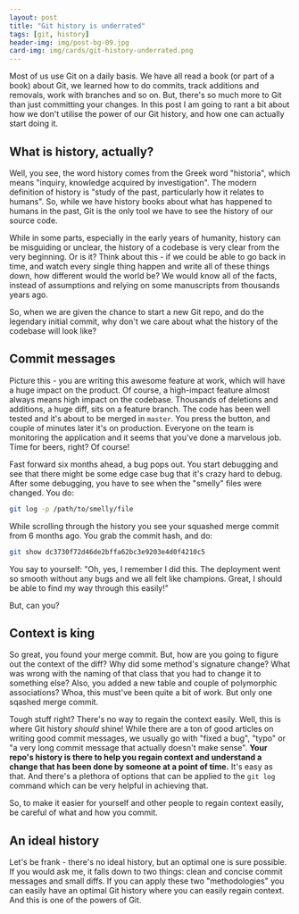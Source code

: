 ```yaml
---
layout: post
title: "Git history is underrated"
tags: [git, history]
header-img: img/post-bg-09.jpg
card-img: img/cards/git-history-underrated.png
---
```


Most of us use Git on a daily basis. We have all read a book (or part of a book)
about Git, we learned how to do commits, track additions and removals, work with
branches and so on. But, there's so much more to Git than just committing your 
changes. In this post I am going to rant a bit about how we don't utilise the
power of our Git history, and how one can actually start doing it.

## What is history, actually?

Well, you see, the word history comes from the Greek word "historia", which means
"inquiry, knowledge acquired by investigation". The modern definition of history
is "study of the past, particularly how it relates to humans". So, while we have
history books about what has happened to humans in the past, Git is the only
tool we have to see the history of our source code.

While in some parts, especially in the early years of humanity, history can be
misguiding or unclear, the history of a codebase is very clear from the very 
beginning. Or is it? Think about this - if we could be able to go back in time, 
and watch every single thing happen and write all of these things down, how 
different would the world be? We would know all of the facts, instead of 
assumptions and relying on some manuscripts from thousands years ago.

So, when we are given the chance to start a new Git repo, and do the legendary
initial commit, why don't we care about what the history of the codebase will
look like?

## Commit messages

Picture this - you are writing this awesome feature at work, which will have a
huge impact on the product. Of course, a high-impact feature almost always means
high impact on the codebase. Thousands of deletions and additions, a huge diff,
sits on a feature branch. The code has been well tested and it's about to be 
merged in `master`. You press the button, and couple of minutes later it's on
production. Everyone on the team is monitoring the application and it seems that
you've done a marvelous job. Time for beers, right? Of course!

Fast forward six months ahead, a bug pops out. You start debugging and see that
there might be some edge case bug that it's crazy hard to debug. After some
debugging, you have to see when the "smelly" files were changed. You do:

```bash
git log -p /path/to/smelly/file
```

While scrolling through the history you see your squashed merge commit from 6
months ago. You grab the commit hash, and do:

```bash
git show dc3730f72d46de2bffa62bc3e9203e4d0f4210c5
```

You say to yourself: "Oh, yes, I remember I did this. The deployment went so 
smooth without any bugs and we all felt like champions. Great, I should be able
to find my way through this easily!" 

But, can you?

## Context is king

So great, you found your merge commit. But, how are you going to figure out the
context of the diff? Why did some method's signature change? What was wrong with
the naming of that class that you had to change it to something else? Also,
you added a new table and couple of polymorphic associations? Whoa, this must've
been quite a bit of work. But only one sqashed merge commit.

Tough stuff right? There's no way to regain the context easily. Well, this is 
where Git history *should* shine! While there are a ton of good articles on
writing good commit messages, we usually go with "fixed a bug", "typo" or "a 
very long commit message that actually doesn't make sense". **Your repo's history
is there to help you regain context and understand a change that has been done
by someone at a point of time.** It's easy as that. And there's a plethora of
options that can be applied to the `git log` command which can be very helpful
in achieving that. 

So, to make it easier for yourself and other people to regain context easily,
be careful of what and how you commit.

## An ideal history

Let's be frank - there's no ideal history, but an optimal one is sure possible.
If you would ask me, it falls down to two things: clean and concise commit 
messages and small diffs. If you can apply these two "methodologies" you can
easily have an optimal Git history where you can easily regain context. And this
is one of the powers of Git. 

